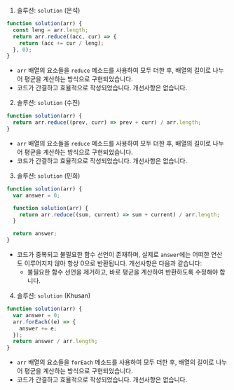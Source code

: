 1. 솔루션: `solution` (은석)

```javascript
function solution(arr) {
  const leng = arr.length;
  return arr.reduce((acc, cur) => {
    return (acc += cur / leng);
  }, 0);
}
```

- `arr` 배열의 요소들을 `reduce` 메소드를 사용하여 모두 더한 후, 배열의 길이로 나누어 평균을 계산하는 방식으로 구현되었습니다.
- 코드가 간결하고 효율적으로 작성되었습니다. 개선사항은 없습니다.

2. 솔루션: `solution` (수진)

```javascript
function solution(arr) {
  return arr.reduce((prev, curr) => prev + curr) / arr.length;
}
```

- `arr` 배열의 요소들을 `reduce` 메소드를 사용하여 모두 더한 후, 배열의 길이로 나누어 평균을 계산하는 방식으로 구현되었습니다.
- 코드가 간결하고 효율적으로 작성되었습니다. 개선사항은 없습니다.

3. 솔루션: `solution` (민희)

```javascript
function solution(arr) {
  var answer = 0;

  function solution(arr) {
    return arr.reduce((sum, current) => sum + current) / arr.length;
  }

  return answer;
}
```

- 코드가 중복되고 불필요한 함수 선언이 존재하며, 실제로 `answer`에는 어떠한 연산도 이루어지지 않아 항상 0으로 반환됩니다. 개선사항은 다음과 같습니다:
  - 불필요한 함수 선언을 제거하고, 바로 평균을 계산하여 반환하도록 수정해야 합니다.

4. 솔루션: `solution` (Khusan)

```javascript
function solution(arr) {
  var answer = 0;
  arr.forEach((e) => {
    answer += e;
  });
  return answer / arr.length;
}
```

- `arr` 배열의 요소들을 `forEach` 메소드를 사용하여 모두 더한 후, 배열의 길이로 나누어 평균을 계산하는 방식으로 구현되었습니다.
- 코드가 간결하고 효율적으로 작성되었습니다. 개선사항은 없습니다.
